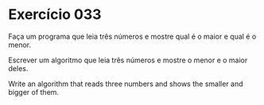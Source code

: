 # Exercício 033
Faça um programa que leia três números e mostre qual é o maior e qual é o menor.

Escrever um algoritmo que leia três números e mostre o menor e o maior deles.

Write an algorithm that reads three numbers and shows the smaller and bigger of them.